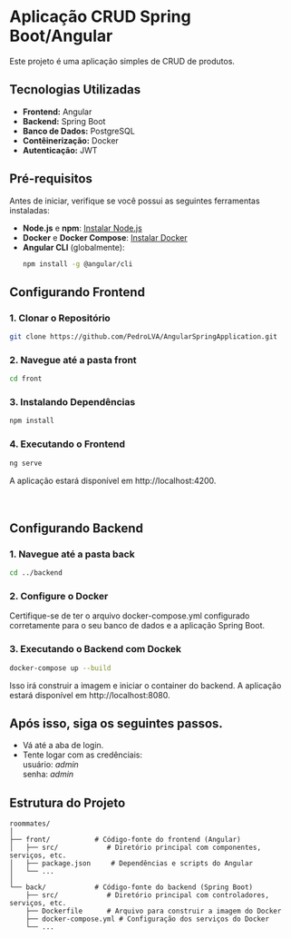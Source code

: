 # Aplicação CRUD Spring Boot/Angular

 Este projeto é uma aplicação simples de CRUD de produtos.

## Tecnologias Utilizadas

- **Frontend:** Angular
- **Backend:** Spring Boot
- **Banco de Dados:** PostgreSQL
- **Contêinerização:** Docker
- **Autenticação:** JWT

## Pré-requisitos

Antes de iniciar, verifique se você possui as seguintes ferramentas instaladas:

- **Node.js** e **npm**: [Instalar Node.js](https://nodejs.org/)
- **Docker** e **Docker Compose**: [Instalar Docker](https://docs.docker.com/get-docker/)
- **Angular CLI** (globalmente):  
  ```bash
  npm install -g @angular/cli
  ```

## Configurando Frontend

### 1. Clonar o Repositório

```bash
git clone https://github.com/PedroLVA/AngularSpringApplication.git
```
### 2. Navegue até a pasta front

```bash
cd front
```
### 3. Instalando Dependências

```bash
npm install
```

### 4. Executando o Frontend

```bash
ng serve
```
A aplicação estará disponível em http://localhost:4200.
<br><br><br>
## Configurando Backend

### 1. Navegue até a pasta back

```bash
cd ../backend
```

### 2. Configure o Docker
Certifique-se de ter o arquivo docker-compose.yml configurado corretamente para o seu banco de dados e a aplicação Spring Boot.

### 3. Executando o Backend com Dockek

```bash
docker-compose up --build
```
Isso irá construir a imagem e iniciar o container do backend. A aplicação estará disponível em http://localhost:8080.
<br>

## Após isso, siga os seguintes passos.

- Vá até a aba de login.
- Tente logar com as credênciais:
  <br>usuário: *admin*
  <br>senha: *admin*


## Estrutura do Projeto

```plaintext
roommates/
│
├── front/           # Código-fonte do frontend (Angular)
│   ├── src/            # Diretório principal com componentes, serviços, etc.
│   ├── package.json     # Dependências e scripts do Angular
│   └── ...
│
└── back/            # Código-fonte do backend (Spring Boot)
    ├── src/            # Diretório principal com controladores, serviços, etc.
    ├── Dockerfile      # Arquivo para construir a imagem do Docker
    ├── docker-compose.yml # Configuração dos serviços do Docker
    └── ...
```


